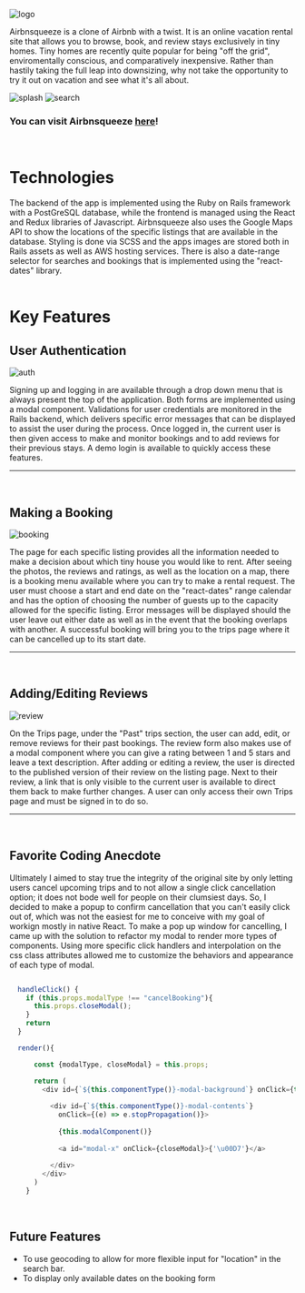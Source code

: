 ![logo](../readMedia/full_logo.png?raw=true)

Airbnsqueeze is a clone of Airbnb with a twist. It is an online vacation rental site that allows you to browse, book, and review stays exclusively in tiny homes. Tiny homes are recently quite popular for being "off the grid", enviromentally conscious, and comparatively inexpensive. Rather than hastily taking the full leap into downsizing, why not take the opportunity to try it out on vacation and see what it's all about.

![splash](../readMedia/splash.png?raw=true)
![search](../readMedia/search.png?raw=true)


### You can visit Airbnsqueeze [here](https://airbnsqueeze.herokuapp.com/#/)!  
<br/>

# Technologies

The backend of the app is implemented using the Ruby on Rails framework with a PostGreSQL database, while the frontend is managed using the React and Redux libraries of Javascript. Airbnsqueeze also uses the Google Maps API to show the locations of the specific listings that are available in the database. Styling is done via SCSS and the apps images are stored both in Rails assets as well as AWS hosting services. There is also a date-range selector for searches and bookings that is implemented using the "react-dates" library.  
<br/> 

# Key Features

## User Authentication

![auth](../readMedia/auth.png?raw=true)

Signing up and logging in are available through a drop down menu that is always present the top of the application. Both forms are implemented using a modal component. Validations for user credentials are monitored in the Rails backend, which delivers specific error messages that can be displayed to assist the user during the process. Once logged in, the current user is then given access to make and monitor bookings and to add reviews for their previous stays. A demo login is available to quickly access these features. 

---  
<br/>

## Making a Booking

![booking](../readMedia/booking.png?raw=true)

The page for each specific listing provides all the information needed to make a decision about which tiny house you would like to rent. After seeing the photos, the reviews and ratings, as well as the location on a map, there is a booking menu available where you can try to make a rental request. The user must choose a start and end date on the "react-dates" range calendar and has the option of choosing the number of guests up to the capacity allowed for the specific listing. Error messages will be displayed should the user leave out either date as well as in the event that the booking overlaps with another. A successful booking will bring you to the trips page where it can be cancelled up to its start date.

---  
<br/>

## Adding/Editing Reviews

![review](../readMedia/review.png?raw=true)

On the Trips page, under the "Past" trips section, the user can add, edit, or remove reviews for their past bookings. The review form also makes use of a modal component where you can give a rating between 1 and 5 stars and leave a text description. After adding or editing a review, the user is directed to the published version of their review on the listing page. Next to their review, a link that is only visible to the current user is available to direct them back to make further changes. A user can only access their own Trips page and must be signed in to do so.

---  
<br/>

## Favorite Coding Anecdote
Ultimately I aimed to stay true the integrity of the original site by only letting users cancel upcoming trips and to not allow a single click cancellation option; it does not bode well for people on their clumsiest days. So, I decided to make a popup to confirm cancellation that you can't easily click out of, which was not the easiest for me to conceive with my goal of workign mostly in native React. To make a pop up window for cancelling, I came up with the solution to refactor my modal to render more types of components. Using more specific click handlers and interpolation on the css class attributes allowed me to customize the behaviors and appearance of each type of modal.
```javascript  

  handleClick() {
    if (this.props.modalType !== "cancelBooking"){
      this.props.closeModal();
    }
    return
  }

  render(){

      const {modalType, closeModal} = this.props;

      return (
        <div id={`${this.componentType()}-modal-background`} onClick={this.handleClick}>
        
          <div id={`${this.componentType()}-modal-contents`}
            onClick={(e) => e.stopPropagation()}>
            
            {this.modalComponent()}
            
            <a id="modal-x" onClick={closeModal}>{'\u00D7'}</a>
            
          </div>
        </div>
      )
    }
  ```  
  <br/>



## Future Features
- To use geocoding to allow for more flexible input for "location" in the search bar.
- To display only available dates on the booking form



